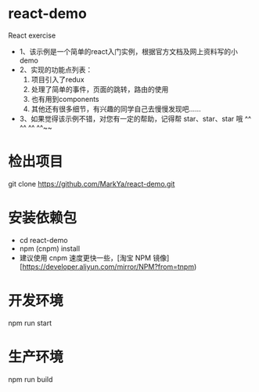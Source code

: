 # react-demo
React exercise

+ 1、该示例是一个简单的react入门实例，根据官方文档及网上资料写的小demo
+ 2、实现的功能点列表：
   1. 项目引入了redux
   2. 处理了简单的事件，页面的跳转，路由的使用
   3. 也有用到components
   4. 其他还有很多细节，有兴趣的同学自己去慢慢发现吧……
+ 3、如果觉得该示例不错，对您有一定的帮助，记得帮 star、star、star 哦 ^^ ^^ ^^ ^^~~

# 检出项目
git clone https://github.com/MarkYa/react-demo.git

# 安装依赖包
+ cd react-demo
+ npm (cnpm) install
+ 建议使用 cnpm 速度更快一些，[淘宝 NPM 镜像][https://developer.aliyun.com/mirror/NPM?from=tnpm)

# 开发环境
npm run start

# 生产环境
npm run build
